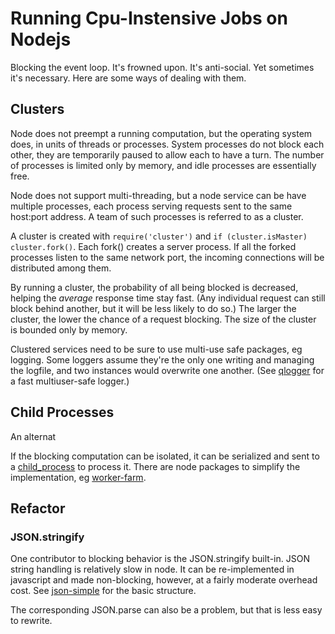 Running Cpu-Instensive Jobs on Nodejs
=====================================

Blocking the event loop.  It's frowned upon.  It's anti-social.  Yet sometimes
it's necessary.  Here are some ways of dealing with them.


Clusters
--------

Node does not preempt a running computation, but the operating system does, in
units of threads or processes.  System processes do not block each other, they
are temporarily paused to allow each to have a turn.  The number of processes
is limited only by memory, and idle processes are essentially free.

Node does not support multi-threading, but a node service can be have multiple
processes, each process serving requests sent to the same host:port address.
A team of such processes is referred to as a cluster.

A cluster is created with `require('cluster')` and `if (cluster.isMaster)
cluster.fork()`.  Each fork() creates a server process.  If all the forked
processes listen to the same network port, the incoming connections will be
distributed among them.

By running a cluster, the probability of all being blocked is decreased,
helping the _average_ response time stay fast.  (Any individual request can
still block behind another, but it will be less likely to do so.)  The larger
the cluster, the lower the chance of a request blocking.  The size of the
cluster is bounded only by memory.

Clustered services need to be sure to use multi-use safe packages, eg logging.
Some loggers assume they're the only one writing and managing the logfile, and
two instances would overwrite one another.  (See [qlogger](https://www.npmjs.org/package/qlogger)
for a fast multiuser-safe logger.)


Child Processes
---------------

An alternat

If the blocking computation can be isolated, it can be serialized and
sent to a [child_process](https://www.nodejs.org/lib/child_process.html)
to process it.  There are node packages to simplify the implementation,
eg [worker-farm](https://www.npmjs.org/package/worker-farm').


Refactor
--------

### JSON.stringify

One contributor to blocking behavior is the JSON.stringify built-in.  JSON
string handling is relatively slow in node.  It can be re-implemented in
javascript and made non-blocking, however, at a fairly moderate overhead cost.
See [json-simple](https://www.npmjs.org/package/json-simple) for the basic
structure.

The corresponding JSON.parse can also be a problem, but that is less easy to
rewrite.

